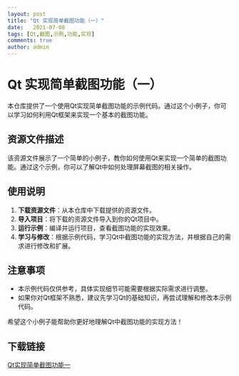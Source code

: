 ```yaml
---
layout: post
title: "Qt 实现简单截图功能（一）"
date:   2021-07-08
tags: [Qt,截图,示例,功能,实现]
comments: true
author: admin
---
```

# Qt 实现简单截图功能（一）

本仓库提供了一个使用Qt实现简单截图功能的示例代码。通过这个小例子，你可以学习如何利用Qt框架来实现一个基本的截图功能。

## 资源文件描述

该资源文件展示了一个简单的小例子，教你如何使用Qt来实现一个简单的截图功能。通过这个示例，你可以了解Qt中如何处理屏幕截图的相关操作。

## 使用说明

1. **下载资源文件**：从本仓库中下载提供的资源文件。
2. **导入项目**：将下载的资源文件导入到你的Qt项目中。
3. **运行示例**：编译并运行项目，查看截图功能的实现效果。
4. **学习与修改**：根据示例代码，学习Qt中截图功能的实现方法，并根据自己的需求进行修改和扩展。

## 注意事项

- 本示例代码仅供参考，具体实现细节可能需要根据实际需求进行调整。
- 如果你对Qt框架不熟悉，建议先学习Qt的基础知识，再尝试理解和修改本示例代码。

希望这个小例子能帮助你更好地理解Qt中截图功能的实现方法！

## 下载链接

[Qt实现简单截图功能一](https://pan.quark.cn/s/80eaa83edb2a)